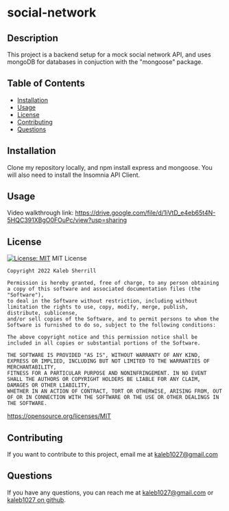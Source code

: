 # social-network

## Description

  This project is a backend setup for a mock social network API, and uses mongoDB for databases in conjuction with the "mongoose" package.

  ## Table of Contents
  - [Installation](#installation)
  - [Usage](#usage)
  - [License](#license)
  - [Contributing](#contributing)
  - [Questions](#questions)

  
  ## Installation 

  Clone my repository locally, and npm install express and mongoose. You will also need to install the Insomnia API Client.

  ## Usage

  Video walkthrough link: https://drive.google.com/file/d/1iVtD_e4eb65t4N-5HQC391XBgO0FOuPc/view?usp=sharing
  
  
  ## License
  [![License: MIT](https://img.shields.io/badge/License-MIT-yellow.svg)](https://opensource.org/licenses/MIT)
  MIT License


    Copyright 2022 Kaleb Sherrill

    Permission is hereby granted, free of charge, to any person obtaining a copy of this software and associated documentation files (the "Software"),
    to deal in the Software without restriction, including without limitation the rights to use, copy, modify, merge, publish, distribute, sublicense,
    and/or sell copies of the Software, and to permit persons to whom the Software is furnished to do so, subject to the following conditions:

    The above copyright notice and this permission notice shall be included in all copies or substantial portions of the Software.

    THE SOFTWARE IS PROVIDED "AS IS", WITHOUT WARRANTY OF ANY KIND, EXPRESS OR IMPLIED, INCLUDING BUT NOT LIMITED TO THE WARRANTIES OF MERCHANTABILITY,
    FITNESS FOR A PARTICULAR PURPOSE AND NONINFRINGEMENT. IN NO EVENT SHALL THE AUTHORS OR COPYRIGHT HOLDERS BE LIABLE FOR ANY CLAIM, DAMAGES OR OTHER LIABILITY,
    WHETHER IN AN ACTION OF CONTRACT, TORT OR OTHERWISE, ARISING FROM, OUT OF OR IN CONNECTION WITH THE SOFTWARE OR THE USE OR OTHER DEALINGS IN THE SOFTWARE.


  https://opensource.org/licenses/MIT
  


  ## Contributing

  If you want to contribute to this project, email me at kaleb1027@gmail.com
  

  ## Questions
  If you have any questions, you can reach me at kaleb1027@gmail.com or [kaleb1027 on github]("https://github.com/kaleb1027").
